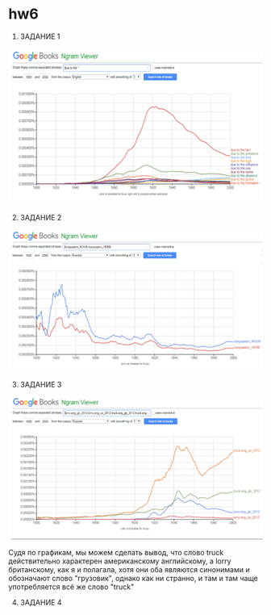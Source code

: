 # hw6
1) ЗАДАНИЕ 1

![](https://github.com/Casha-lar/hw6/blob/master/Рисунок1.png)

2) ЗАДАНИЕ 2

![](https://github.com/Casha-lar/hw6/blob/master/Рисунок2.png)

3) ЗАДАНИЕ 3

![](https://github.com/Casha-lar/hw6/blob/master/Рисунок3.png)

Судя по графикам, мы можем сделать вывод, что слово truck действительно характерен американскому английскому, а lorry британскому, как я и полагала, хотя они оба являются синонимами и обозначают слово "грузовик", однако как ни странно, и там и там чаще употребляется всё же слово "truck"

4) ЗАДАНИЕ 4

